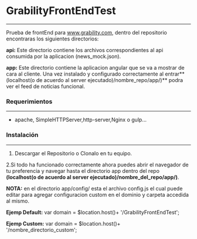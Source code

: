 # GrabilityFrontEndTest #
___________________________________________
Prueba de frontEnd para www.grability.com, dentro del repositorio encontraras los siguientes directorios:

**api:** Este directorio contiene los archivos correspondientes al api consumida por la aplicacion (news_mock.json).

**app:** Este directorio contiene la aplicacion angular que se va a mostrar de cara al cliente.
Una vez instalado y configurado correctamente al entrar**(localhost(o de acuerdo al server ejecutado)/nombre_repo/app/)** podra ver el feed de noticias funcional.


### Requerimientos ###
_______________________

*  apache, SimpleHTTPServer,http-server,Nginx  o gulp...


### Instalación ###
____________________
1. Descargar el Repositorio o Clonalo en tu equipo.

2.Si todo ha funcionado correctamente ahora puedes abrir el navegador de tu preferencia y navegar hasta el directorio app dentro del repo **(localhost(o de acuerdo al server ejecutado)/nombre_del_repo/app/)**.

**NOTA:** en el directorio  app/config/ esta el archivo config.js el cual puede editar para agregar configuracion custom en el dominio y carpeta accedida al mismo.

**Ejemp Default:** var domain = $location.host()+ '/GrabilityFrontEndTest';

**Ejemp Custom:** var domain = $location.host()+ '/nombre_directorio_custom';
